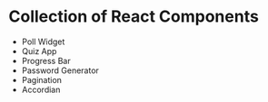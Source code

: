 # Collection of React Components

- Poll Widget
- Quiz App
- Progress Bar
- Password Generator
- Pagination
- Accordian